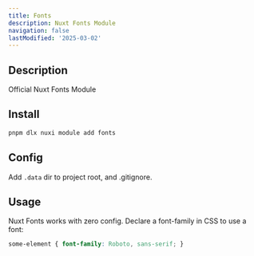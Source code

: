```yaml
---
title: Fonts
description: Nuxt Fonts Module
navigation: false
lastModified: '2025-03-02'
---
```


## Description

Official Nuxt Fonts Module

## Install

```bash
pnpm dlx nuxi module add fonts
```

## Config

Add `.data` dir to project root, and .gitignore.

## Usage

Nuxt Fonts works with zero config.  Declare a font-family in CSS to use a font:

```css
some-element { font-family: Roboto, sans-serif; }
```
